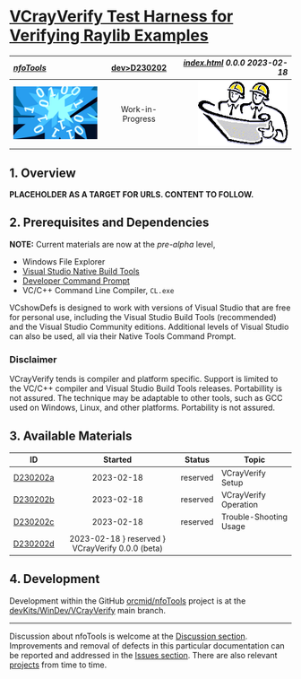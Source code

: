 <!-- index.md 0.0.0                UTF-8                          2023-02-18
     ----1----|----2----|----3----|----4----|----5----|----6----|----7----|--*

           VCrayVerify TEST HARNESS FOR VERIFYING RAYLIB EXAMPLES
     -->

# [VCrayVerify Test Harness for Verifying Raylib Examples](.)

| ***[nfoTools](../../)*** | [dev](../)[>D230202](.) | ***[index.html](index.html) 0.0.0 2023-02-18*** |
| :--                |       :-:          | --: |
| ![nfotools](../../images/nfoWorks-2014-06-02-1702-LogoSmall.png) | Work-in-Progress | ![Hard Hat Area](../../images/hardhat-logo.gif) |

## 1. Overview

**PLACEHOLDER AS A TARGET FOR URLS.  CONTENT TO FOLLOW.**

## 2. Prerequisites and Dependencies

**NOTE:** Current materials are now at the *pre-alpha* level,

* Windows File Explorer
* [Visual Studio Native Build Tools](https://orcmid.github.io/nfoTools/tools/T211002/)
* [Developer Command Prompt](https://orcmid.github.io/nfoTools/tools/T060501/)
* VC/C++ Command Line Compiler, `CL.exe`

VCshowDefs is designed to work with versions of Visual Studio that are free
for personal use, including the Visual Studio Build Tools (recommended)
and the Visual Studio Community editions.  Additional levels of Visual
Studio can also be used, all via their Native Tools Command Prompt.

### Disclaimer

VCrayVerify tends is compiler and platform specific.  Support is limited to
the VC/C++ compiler and Visual Studio Build Tools releases. Portabillity is
not assured.  The technique may be adaptable to other tools, such as GCC used
on Windows, Linux, and other platforms.  Portability is not assured.

## 3. Available Materials

| **ID** | **Started** | **Status** | **Topic** |
|   :-:   |   :-:   |  :-:   |  ---  |
| [D230202a](D230202a/) | 2023-02-18 | reserved | VCrayVerify Setup |
| [D230202b](D230202b/) | 2023-02-18 | reserved | VCrayVerify Operation |
| [D230202c](D230202c/) | 2023-02-18 | reserved | Trouble-Shooting Usage |
| [D230202d](D230202d/) | 2023-02-18 } reserved } VCrayVerify 0.0.0 (beta) |


## 4. Development

Development within the GitHub
[orcmid/nfoTools](https://github.com/orcmid/nfoTools) project is at the
[devKits/WinDev/VCrayVerify](https://github.com/orcmid/nfoTools/tree/master/devKits/WinDev/VCrayVerify)
main branch.

----

Discussion about nfoTools is welcome at the
[Discussion section](https://github.com/orcmid/nfoTools/discussions).
Improvements and removal of defects in this particular documentation can be
reported and addressed in the
[Issues section](https://github.com/orcmid/nfoTools/issues).  There are also
relevant [projects](https://github.com/orcmid/nfoTools/projects) from time to
time.

<!-- ----1----|----2----|----3----|----4----|----5----|----6----|----7----|--*

     0.0.0 2023-02-18T17:07Z placeholder

                 *** end of docs/dev/D230202/index.md ***
     -->
